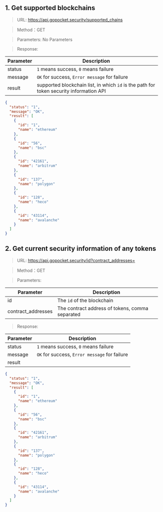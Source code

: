 ## 1. Get supported blockchains

>URL: https://api.gopocket.security/supported_chains

>Method：GET

>Parameters: No Parameters

>Response:

Parameter|Description
---|---
status|`1` means success, `0` means failure
message|`OK` for success, `Error message` for failure
result| supported blockchain list, in which `id` is the path for token security information API


```json
{
  "status": "1",
  "message": "OK",
  "result": [
    {
      "id": "1",
      "name": "ethereum"
    },
    {
      "id": "56",
      "name": "bsc"
    },
    {
      "id": "42161",
      "name": "arbitrum"
    },
    {
      "id": "137",
      "name": "polygon"
    },
    {
      "id": "128",
      "name": "heco"
    },
    {
      "id": "43114",
      "name": "avalanche"
    }
  ]
}
```

## 2. Get current security information of any tokens

>URL: https://api.gopocket.security/id?contract_addresses=

>Method：GET

>Parameters:

Parameter|Description
---|---
id|The `id` of the blockchain
contract_addresses|The contract address of tokens, comma separated

>Response:

Parameter|Description
---|---
status|`1` means success, `0` means failure
message|`OK` for success, `Error message` for failure
result| 


```json
{
  "status": "1",
  "message": "OK",
  "result": [
    {
      "id": "1",
      "name": "ethereum"
    },
    {
      "id": "56",
      "name": "bsc"
    },
    {
      "id": "42161",
      "name": "arbitrum"
    },
    {
      "id": "137",
      "name": "polygon"
    },
    {
      "id": "128",
      "name": "heco"
    },
    {
      "id": "43114",
      "name": "avalanche"
    }
  ]
}
```
